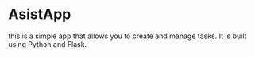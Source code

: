 # AsistApp

this is a simple app that allows you to create and manage tasks. It is built using Python and Flask.